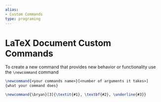 ```yaml
---
alias:
- Custom Commands
type: programing 
---
```

# LaTeX Document Custom Commands

To create a new command that provides new behavior or functionality use the `\newcommand` command

```latex
\newcommand{<your commands name>}[<number of arguments it takes>]
{what your command does}
```

```latex
\newcommand{\bryan}[3]{\textit{#1}, \textbf{#2}, \underline{#3}}
```